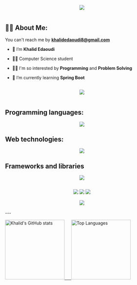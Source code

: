 
<div align="center">
    <img src="https://readme-typing-svg.herokuapp.com/?font=Righteous&size=35&center=true&vCenter=true&width=500&height=70&duration=4000&lines=Hi+There!+👋;+I'm+Khalid+Edaoudi!+😎;+Software+developer+👨🏻‍💻" />
</div>

<br>

## 🙋‍♂️ About Me:

 You can't reach me by **khalidedaoudi8@gmail.com**

- 🔭 I’m **Khalid Edaoudi**

- 👨‍🎓 Computer Science student

- 👨‍💻 I'm so interested by **Programming** and **Problem Solving** 

- 🌱 I’m currently learning **Spring Boot**

<br>
<div align="center">
    <img src="https://user-images.githubusercontent.com/73097560/115834477-dbab4500-a447-11eb-908a-139a6edaec5c.gif" />
</div>
<br>

## Programming languages:
<div align="center">
    <img src="https://skillicons.dev/icons?i=php,cpp,c,cs,java,html,css,javascript " />
</div>

## Web technologies:
<div align="center">
    <img src="https://skillicons.dev/icons?i=html,css,react, spring boot " />
</div>

## Frameworks and libraries
<div align="center">
    <img src="https://skillicons.dev/icons?i=bootstrap,jquery,tailwind" />
</div>

## 
<div align="center">
    <img src="https://skillicons.dev/icons?i=php,mysql,cpp,c,cs,java,spring boot, sqlserver" />
    <img src="https://skillicons.dev/icons?i=firebase,html,css,npm,maven,docker" />
    <img src="https://skillicons.dev/icons?i=github,git,vscode,tailwind,bootstrap,eclipse,javascript,jquery,react,postman" /><br>
</div>

<br>
<div align="center">
    <img src="https://user-images.githubusercontent.com/73097560/115834477-dbab4500-a447-11eb-908a-139a6edaec5c.gif" />
</div>
<br>
---

<p>
  <a href="https://github.com/yousofkortam">
    <img src="https://github-readme-stats.vercel.app/api?username=khalid21456&show_icons=true&theme=radical" alt="Khalid's GitHub stats" height="195">
    &emsp; 
    <img src="https://github-readme-stats.vercel.app/api/top-langs/?username=khalid21456&layout=compact&theme=radical" alt="Top Languages" height="195">
  </a>
</p>
<br/>
